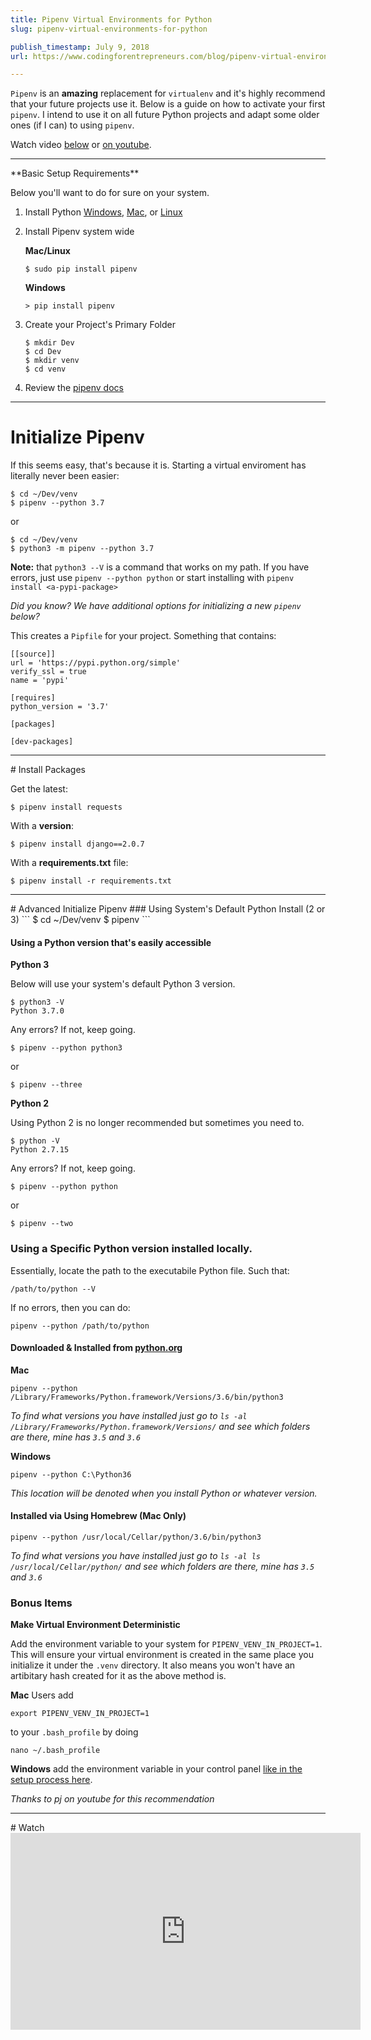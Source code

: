 ```yaml
---
title: Pipenv Virtual Environments for Python
slug: pipenv-virtual-environments-for-python

publish_timestamp: July 9, 2018
url: https://www.codingforentrepreneurs.com/blog/pipenv-virtual-environments-for-python/

---
```



`Pipenv` is an **amazing** replacement for `virtualenv` and it's highly recommend that your future projects use it. Below is a guide on how to activate your first `pipenv`. I intend to use it on all future Python projects and adapt some older ones (if I can) to using `pipenv`. 

Watch video [below](#watch) or [on youtube](https://youtu.be/K2fNEoZfuy8).



<hr/>
**Basic Setup Requirements**

Below you'll want to do for sure on your system. 

1. Install Python [Windows](https://www.codingforentrepreneurs.com/blog/install-python-django-on-windows/), [Mac](https://www.codingforentrepreneurs.com/blog/install-django-on-mac-or-linux/), or [Linux](https://www.codingforentrepreneurs.com/blog/install-django-on-linux-ubuntu/)

2. Install Pipenv system wide

    **Mac/Linux**

    ```
    $ sudo pip install pipenv
    ``` 

    **Windows**

    ```
    > pip install pipenv
    ``` 

3. Create your Project's Primary Folder
    ```
    $ mkdir Dev
    $ cd Dev
    $ mkdir venv 
    $ cd venv 
    ```
4. Review the [pipenv docs](https://docs.pipenv.org/)

<hr/>

# Initialize Pipenv

If this seems easy, that's because it is. Starting a virtual enviroment has literally never been easier: 

```
$ cd ~/Dev/venv 
$ pipenv --python 3.7
```
or
```
$ cd ~/Dev/venv 
$ python3 -m pipenv --python 3.7
```
**Note:** that `python3 --V` is a command that works on my path. If you have errors, just use `pipenv --python python` or start installing with `pipenv install <a-pypi-package>`

*Did you know? We have additional options for initializing a new `pipenv` below?*

This creates a `Pipfile` for your project. Something that contains: 

```
[[source]]
url = 'https://pypi.python.org/simple'
verify_ssl = true
name = 'pypi'

[requires]
python_version = '3.7'

[packages]

[dev-packages]

```

<hr/>
# Install Packages

Get the latest:
```
$ pipenv install requests
```

With a **version**:
```
$ pipenv install django==2.0.7
```

With a **requirements.txt** file:
```
$ pipenv install -r requirements.txt
```

<hr/>
# Advanced Initialize Pipenv 
### Using System's Default Python Install (2 or 3)
```
$ cd ~/Dev/venv 
$ pipenv
```

#### Using a Python version that's easily accessible

**Python 3** 

Below will use your system's default Python 3 version.
```
$ python3 -V
Python 3.7.0
```
Any errors? If not, keep going.

```
$ pipenv --python python3 
```
or
```
$ pipenv --three
```


**Python 2** 

Using Python 2 is no longer recommended but sometimes you need to. 

```
$ python -V
Python 2.7.15
```
Any errors? If not, keep going.

```
$ pipenv --python python 
```
or
```
$ pipenv --two
```


### Using a Specific Python version installed locally.

Essentially, locate the path to the executabile Python file. Such that:
```
/path/to/python --V
```
If no errors, then you can do:
```
pipenv --python /path/to/python
```


#### Downloaded & Installed from [python.org](https://www.python.org/downloads/release/python-354/)

**Mac**
```
pipenv --python /Library/Frameworks/Python.framework/Versions/3.6/bin/python3
```
*To find what versions you have installed just go to `ls -al /Library/Frameworks/Python.framework/Versions/` and see which folders are there, mine has `3.5` and `3.6`*

**Windows**
```
pipenv --python C:\Python36
```
*This location will be denoted when you install Python or whatever version.*


#### Installed via Using Homebrew (Mac Only)

```
pipenv --python /usr/local/Cellar/python/3.6/bin/python3
```

*To find what versions you have installed just go to `ls -al ls /usr/local/Cellar/python/` and see which folders are there, mine has `3.5` and `3.6`*


### Bonus Items
**Make Virtual Environment Deterministic**

Add the environment variable to your system for `PIPENV_VENV_IN_PROJECT=1`. This will ensure your virtual environment is created in the same place you initialize it under the `.venv` directory. It also means you won't have an artibitary hash created for it as the above method is. 

**Mac** Users add 
```
export PIPENV_VENV_IN_PROJECT=1
```
to your `.bash_profile` by doing
```
nano ~/.bash_profile
```

**Windows** add the environment variable in your control panel [like in the setup process here](https://www.codingforentrepreneurs.com/blog/install-python-django-on-windows/#download-python-3-6-x).

*Thanks to pj on youtube for this recommendation*

<hr/>
# Watch
<iframe width="560" height="315" src="https://www.youtube.com/embed/K2fNEoZfuy8" frameborder="0" allow="autoplay; encrypted-media" allowfullscreen></iframe>
